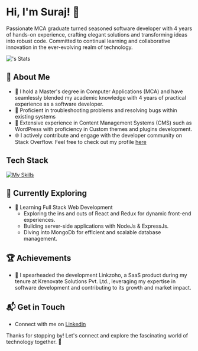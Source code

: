 # Hi, I'm Suraj! 👋

Passionate MCA graduate turned seasoned software developer with 4 years of hands-on experience, crafting elegant solutions and transforming ideas into robust code. Committed to continual learning and collaborative innovation in the ever-evolving realm of technology.

![<suraj235>'s Stats](https://github-readme-stats.vercel.app/api?username=suraj235&theme=vue-dark&show_icons=true&hide_border=true&count_private=true)

## 🚀 About Me

- 🔭 I hold a Master's degree in Computer Applications (MCA) and have seamlessly blended my academic knowledge with 4 years of practical experience as a software developer.
- 🚀 Proficient in troubleshooting problems and resolving bugs within existing systems
- 🚀 Extensive experience in Content Management Systems (CMS) such as WordPress with proficiency in Custom themes and plugins development.
- 🌐 I actively contribute and engage with the developer community on Stack Overflow. Feel free to check out my profile [here](https://stackoverflow.com/users/12484098/suraj-sanwal)


## Tech Stack
[![My Skills](https://skillicons.dev/icons?i=js,html,css,tailwind,scss,jquery,wordpress,php,react,next,vue,nodejs,graphql)](https://skillicons.dev)

## 🌱 Currently Exploring

- 🚀 Learning Full Stack Web Development
  - Exploring the ins and outs of React and Redux for dynamic front-end experiences.
  - Building server-side applications with NodeJs & ExpressJs.
  - Diving into MongoDb for efficient and scalable database management.

 ## 🏆 Achievements

- 🌟 I spearheaded the development Linkzoho, a SaaS product during my tenure at Krenovate Solutions Pvt. Ltd., leveraging my expertise in software development and contributing to its growth and market impact.


## 📬 Get in Touch

- Connect with me on [Linkedin](https://www.linkedin.com/in/suraj-sanwal/)

Thanks for stopping by! Let's connect and explore the fascinating world of technology together. 🚀

